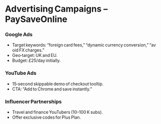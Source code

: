 # Advertising Campaigns – PaySaveOnline

### Google Ads
- Target keywords: “foreign card fees,” “dynamic currency conversion,” “avoid FX charges.”  
- Geo‑target: UK and EU.  
- Budget: £25/day initially.

### YouTube Ads
- 15‑second skippable demo of checkout tooltip.  
- CTA: “Add to Chrome and save instantly.”

### Influencer Partnerships
- Travel and finance YouTubers (10–100 K subs).  
- Offer exclusive codes for Plus Plan.